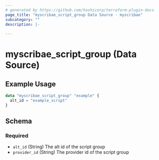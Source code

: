 ```yaml
---
# generated by https://github.com/hashicorp/terraform-plugin-docs
page_title: "myscribae_script_group Data Source - myscribae"
subcategory: ""
description: |-
  
---
```


# myscribae_script_group (Data Source)



## Example Usage

```terraform
data "myscribae_script_group" "example" {
  alt_id = "example_script"
}
```

<!-- schema generated by tfplugindocs -->
## Schema

### Required

- `alt_id` (String) The alt id of the script group
- `provider_id` (String) The provider id of the script group
